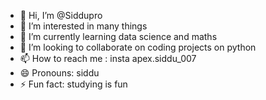 - 👋 Hi, I’m @Siddupro
- 👀 I’m interested in many things
- 🌱 I’m currently learning data science and maths
- 💞️ I’m looking to collaborate on coding projects on python
- 📫 How to reach me : insta apex.siddu_007
- 😄 Pronouns: siddu
- ⚡ Fun fact: studying is fun

<!---
Siddupro/Siddupro is a ✨ special ✨ repository because its `README.md` (this file) appears on your GitHub profile.
You can click the Preview link to take a look at your changes.
--->
